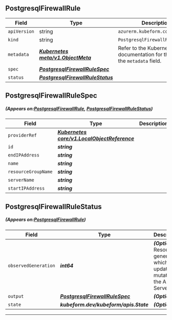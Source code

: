## PostgresqlFirewallRule
| Field | Type | Description |
| ------ | ----- | ----------- |
| `apiVersion` | string | `azurerm.kubeform.com/v1alpha1` |
|    `kind` | string | `PostgresqlFirewallRule` |
| `metadata` | ***[Kubernetes meta/v1.ObjectMeta](https://kubernetes.io/docs/reference/generated/kubernetes-api/v1.13/#objectmeta-v1-meta)***|Refer to the Kubernetes API documentation for the fields of the `metadata` field.|
| `spec` | ***[PostgresqlFirewallRuleSpec](#PostgresqlFirewallRuleSpec)***||
| `status` | ***[PostgresqlFirewallRuleStatus](#PostgresqlFirewallRuleStatus)***||
## PostgresqlFirewallRuleSpec
##### (Appears on:[PostgresqlFirewallRule](#PostgresqlFirewallRule), [PostgresqlFirewallRuleStatus](#PostgresqlFirewallRuleStatus))
| Field | Type | Description |
| ------ | ----- | ----------- |
| `providerRef` | ***[Kubernetes core/v1.LocalObjectReference](https://kubernetes.io/docs/reference/generated/kubernetes-api/v1.13/#localobjectreference-v1-core)***||
| `id` | ***string***||
| `endIPAddress` | ***string***||
| `name` | ***string***||
| `resourceGroupName` | ***string***||
| `serverName` | ***string***||
| `startIPAddress` | ***string***||
## PostgresqlFirewallRuleStatus
##### (Appears on:[PostgresqlFirewallRule](#PostgresqlFirewallRule))
| Field | Type | Description |
| ------ | ----- | ----------- |
| `observedGeneration` | ***int64***| ***(Optional)*** Resource generation, which is updated on mutation by the API Server.|
| `output` | ***[PostgresqlFirewallRuleSpec](#PostgresqlFirewallRuleSpec)***| ***(Optional)*** |
| `state` | ***kubeform.dev/kubeform/apis.State***| ***(Optional)*** |
---
